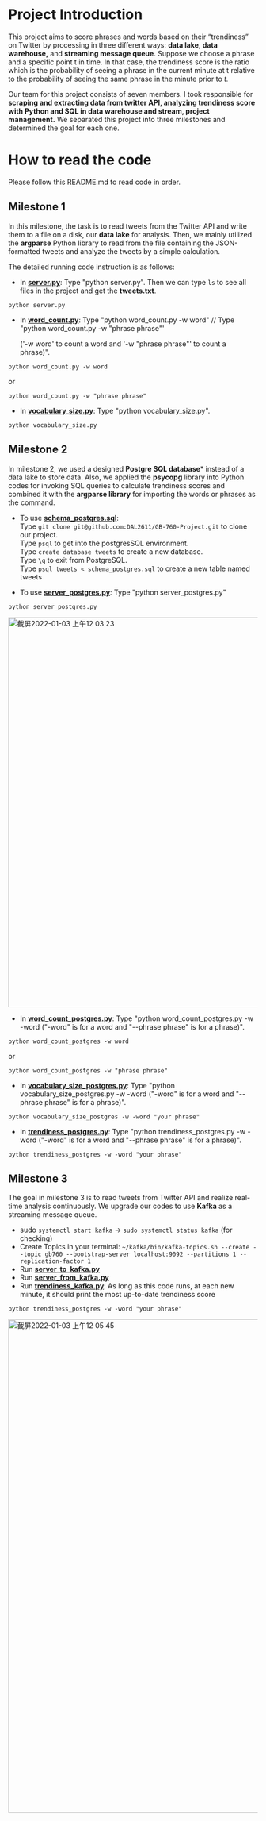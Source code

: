 # Project Introduction
This project aims to score phrases and words based on their “trendiness” on Twitter by processing in three different ways: **data lake**, **data warehouse,** and **streaming message queue**. Suppose we choose a phrase and a specific point t in time. In that case, the trendiness score is the ratio which is the probability of seeing a phrase in the current minute at t relative to the probability of seeing the same phrase in the minute prior to *t.*

Our team for this project consists of seven members. I took responsible for **scraping and extracting data from twitter API, analyzing trendiness score with Python and SQL in data warehouse and stream, project management.** We separated this project into three milestones and determined the goal for each one.


# How to read the code

Please follow this README.md to read code in order.

## Milestone 1

In this milestone, the task is to read tweets from the Twitter API and write them to a file on a disk, our **data lake** for analysis. Then, we mainly utilized the **argparse** Python library to read from the file containing the JSON-formatted tweets and analyze the tweets by a simple calculation.

The detailed running code instruction is as follows:

  * In [**server.py**](./Milestone_1/server.py): Type "python server.py". Then we can type `ls` to see all files in the project and get the **tweets.txt**.
  
  ```
  python server.py
  ```

  * In [**word_count.py**](./Milestone_1/word_count.py): Type "python word_count.py -w word" // Type "python word_count.py -w "phrase phrase"'

    ('-w word' to count a word and '-w "phrase phrase"' to count a phrase)".
  ```
  python word_count.py -w word
  ```
  or
  ```
  python word_count.py -w "phrase phrase"
  ```

  * In [**vocabulary_size.py**](./Milestone_1/vocabulary_size.py): Type "python vocabulary_size.py".

  ```
  python vocabulary_size.py
  ```
  
## Milestone 2

In milestone 2, we used a designed **Postgre SQL database*** instead of a data lake to store data. Also, we applied the **psycopg** library into Python codes for invoking SQL queries to calculate trendiness scores and combined it with the **argparse library** for importing the words or phrases as the command.

  * To use [**schema_postgres.sql**](./Milestone_2/schema_postgres.sql):\
    Type `git clone git@github.com:DAL2611/GB-760-Project.git` to clone our project.  
    Type `psql` to get into the postgresSQL environment.  
    Type `create database tweets` to create a new database.  
    Type `\q` to exit from PostgreSQL.  
    Type `psql tweets < schema_postgres.sql` to create a new table named tweets  
    
  * To use [**server_postgres.py**](./Milestone_2/server_postgres.py): Type "python server_postgres.py"
  
  ```
  python server_postgres.py
  ```

<img width="786" alt="截屏2022-01-03 上午12 03 23" src="https://user-images.githubusercontent.com/97009411/147903154-1fe35d37-6907-4740-b4e3-634742b332e4.png">

  * In [**word_count_postgres.py**](./Milestone_2/word_count_postgres.py): Type "python word_count_postgres.py -w -word ("-word" is for a word and "--phrase phrase" is for a phrase)".

  ```
  python word_count_postgres -w word
  ```
  or
  ```
  python word_count_postgres -w "phrase phrase"
  ```

  * In [**vocabulary_size_postgres.py**](./Milestone_2/vocabulary_size_postgres.py): Type "python vocabulary_size_postgres.py -w -word ("-word" is for a word and "--phrase phrase" is for a phrase)".

  ```
  python vocabulary_size_postgres -w -word "your phrase"
  ```
  
  * In [**trendiness_postgres.py**](./Milestone_2/trendiness_postgres.py): Type "python trendiness_postgres.py -w -word ("-word" is for a word and "--phrase phrase" is for a phrase)".

  ```
  python trendiness_postgres -w -word "your phrase"
  ```

## Milestone 3

The goal in milestone 3 is to read tweets from Twitter API and realize real-time analysis continuously. We upgrade our codes to use **Kafka** as a streaming message queue.

  * sudo `systemctl start kafka` -> `sudo systemctl status kafka` (for checking)
  * Create Topics in your terminal: `~/kafka/bin/kafka-topics.sh --create --topic gb760 --bootstrap-server localhost:9092 --partitions 1 --replication-factor 1`
  * Run [**server_to_kafka.py**](./Milestone_3/server_to_kafka.py)
  * Run [**server_from_kafka.py**](./Milestone_3/server_from_kafka.py)
  * Run [**trendiness_kafka.py**](./Milestone_3/trendiness_kafka.py): As long as this code runs, at each new minute, it should print the most up-to-date trendiness score
  
  ```
  python trendiness_postgres -w -word "your phrase"
  ```
<img width="995" alt="截屏2022-01-03 上午12 05 45" src="https://user-images.githubusercontent.com/97009411/147903257-ba1d7383-6379-4bfe-8dd8-3fd13ba66748.png">

